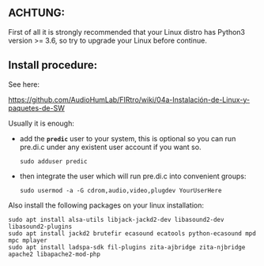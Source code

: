 ## ACHTUNG:

First of all it is strongly recommended that your Linux distro has Python3 version >= 3.6,
so try to upgrade your Linux before continue.

## Install procedure:

See here: 

https://github.com/AudioHumLab/FIRtro/wiki/04a-Instalación-de-Linux-y-paquetes-de-SW

Usually it is enough:

- add the **`predic`** user to your system, this is optional so you can run pre.di.c under any existent user account if you want so.

    `sudo adduser predic`

- then integrate the user which will run pre.di.c into convenient groups:

    `sudo usermod -a -G cdrom,audio,video,plugdev YourUserHere`

Also install the following packages on your linux installation:

    sudo apt install alsa-utils libjack-jackd2-dev libasound2-dev libasound2-plugins
    sudo apt install jackd2 brutefir ecasound ecatools python-ecasound mpd mpc mplayer
    sudo apt install ladspa-sdk fil-plugins zita-ajbridge zita-njbridge apache2 libapache2-mod-php


